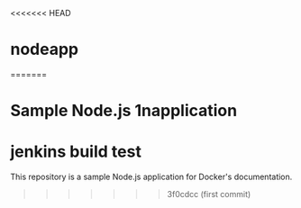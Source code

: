<<<<<<< HEAD
# nodeapp
=======
# Sample Node.js 1napplication
# jenkins build test
This repository is a sample Node.js application for Docker's documentation.
>>>>>>> 3f0cdcc (first commit)

